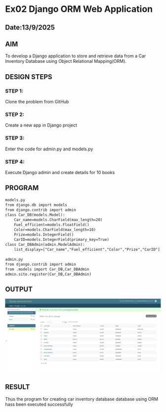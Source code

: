 # Ex02 Django ORM Web Application
## Date:13/9/2025 

## AIM
To develop a Django application to store and retrieve data from a Car Inventory Database using Object Relational Mapping(ORM).




## DESIGN STEPS

### STEP 1:
Clone the problem from GitHub

### STEP 2:
Create a new app in Django project

### STEP 3:
Enter the code for admin.py and models.py

### STEP 4:
Execute Django admin and create details for 10 books

## PROGRAM
```
models.py
from django.db import models
from django.contrib import admin
class Car_DB(models.Model):
	Car_name=models.CharField(max_length=20)
	Fuel_efficient=models.FloatField()
	Color=models.CharField(max_length=10)
	Prize=models.IntegerField()
	CarID=models.IntegerField(primary_key=True)
class Car_DBAdmin(admin.ModelAdmin):
	list_display=["Car_name","Fuel_efficient","Color","Prize","CarID"]

admin.py
from django.contrib import admin
from .models import Car_DB,Car_DBAdmin
admin.site.register(Car_DB,Car_DBAdmin)
```

## OUTPUT
![alt text](<Screenshot 2025-09-13 135125.png>)


## RESULT
Thus the program for creating car inventory database database using ORM hass been executed successfully
